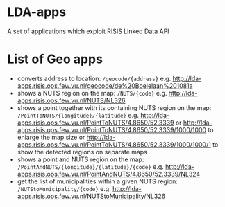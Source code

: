 # LDA-apps
A set of applications which exploit RISIS Linked Data API
# List of Geo apps
- converts address to location: `/geocode/{address}` e.g. http://lda-apps.risis.ops.few.vu.nl/geocode/de%20Boelelaan%201081a
- shows a NUTS region on the map: `/NUTS/{code}` e.g. http://lda-apps.risis.ops.few.vu.nl/NUTS/NL326
- shows a point together with its containing NUTS region on the map: `/PointToNUTS/{longitude}/{latitude}` e.g.  http://lda-apps.risis.ops.few.vu.nl/PointToNUTS/4.8650/52.3339 or http://lda-apps.risis.ops.few.vu.nl/PointToNUTS/4.8650/52.3339/1000/1000 to enlarge the map size or http://lda-apps.risis.ops.few.vu.nl/PointToNUTS/4.8650/52.3339/1000/1000/1 to show the detected regions on separate maps
- shows a point and NUTS region on the map: `/PointAndNUTS/{longitude}/{latitude}/{code}` e.g.  http://lda-apps.risis.ops.few.vu.nl/PointAndNUTS/4.8650/52.3339/NL324
- get the list of municipalities within a given NUTS region: `/NUTStoMunicipality/{code}` e.g. http://lda-apps.risis.ops.few.vu.nl/NUTStoMunicipality/NL326
